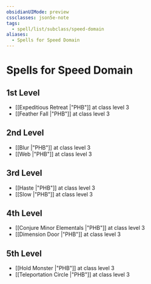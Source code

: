 ```yaml
---
obsidianUIMode: preview
cssclasses: json5e-note
tags:
  - spell/list/subclass/speed-domain
aliases:
  - Spells for Speed Domain
---
```

# Spells for Speed Domain

## 1st Level

- [[Expeditious Retreat \|"PHB"]] at class level 3
- [[Feather Fall \|"PHB"]] at class level 3

## 2nd Level

- [[Blur \|"PHB"]] at class level 3
- [[Web \|"PHB"]] at class level 3

## 3rd Level

- [[Haste \|"PHB"]] at class level 3
- [[Slow \|"PHB"]] at class level 3

## 4th Level

- [[Conjure Minor Elementals \|"PHB"]] at class level 3
- [[Dimension Door \|"PHB"]] at class level 3

## 5th Level

- [[Hold Monster \|"PHB"]] at class level 3
- [[Teleportation Circle \|"PHB"]] at class level 3
